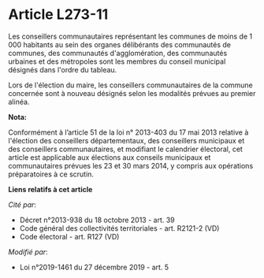 # Article L273-11

Les conseillers communautaires représentant les communes de moins de 1 000 habitants au sein des organes délibérants des
communautés de communes, des communautés d'agglomération, des communautés urbaines et des métropoles sont les membres du
conseil municipal désignés dans l'ordre du tableau.

Lors de l'élection du maire, les conseillers communautaires de la commune concernée sont à nouveau désignés selon les
modalités prévues au premier alinéa.

**Nota:**

Conformément à l’article 51 de la loi n° 2013-403 du 17 mai 2013 relative à l'élection des conseillers départementaux, des
conseillers municipaux et des conseillers communautaires, et modifiant le calendrier électoral, cet article est applicable
aux élections aux conseils municipaux et communautaires prévues les 23 et 30 mars 2014, y compris aux opérations
préparatoires à ce scrutin.

**Liens relatifs à cet article**

_Cité par_:

  - Décret n°2013-938 du 18 octobre 2013 - art. 39
  - Code général des collectivités territoriales - art. R2121-2 (VD)
  - Code électoral - art. R127 (VD)

_Modifié par_:

  - Loi n°2019-1461 du 27 décembre 2019 - art. 5
